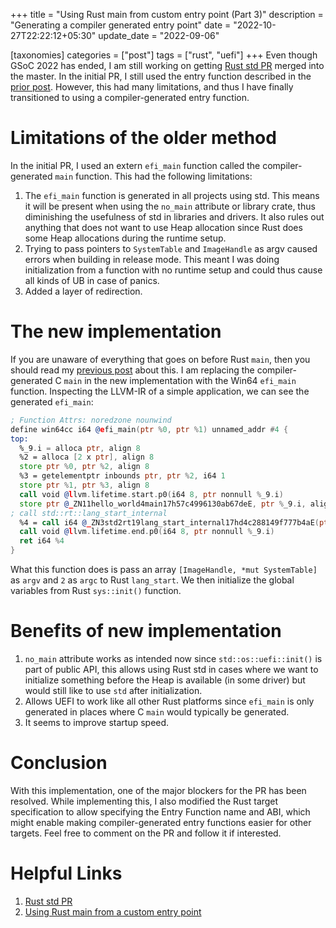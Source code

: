 +++
title = "Using Rust main from custom entry point (Part 3)"
description = "Generating a compiler generated entry point"
date = "2022-10-27T22:22:12+05:30"
update_date = "2022-09-06"

[taxonomies]
categories = ["post"]
tags = ["rust", "uefi"]
+++
Even though GSoC 2022 has ended, I am still working on getting [Rust std PR](https://github.com/rust-lang/rust/pull/100316) merged into the master. In the initial PR, I still used the entry function described in the [prior post](@/post7.md). However, this had many limitations, and thus I have finally transitioned to using a compiler-generated entry function.

<!-- more -->

# Limitations of the older method
In the initial PR, I used an extern `efi_main` function called the compiler-generated `main` function. This had the following limitations:
1. The `efi_main` function is generated in all projects using std. This means it will be present when using the `no_main` attribute or library crate, thus diminishing the usefulness of std in libraries and drivers. It also rules out anything that does not want to use Heap allocation since Rust does some Heap allocations during the runtime setup.
2. Trying to pass pointers to `SystemTable` and `ImageHandle` as argv caused errors when building in release mode. This meant I was doing initialization from a function with no runtime setup and could thus cause all kinds of UB in case of panics.
3. Added a layer of redirection.

# The new implementation
If you are unaware of everything that goes on before Rust `main`, then you should read my [previous post](@/post7.md) about this. I am replacing the compiler-generated C `main` in the new implementation with the Win64 `efi_main` function. Inspecting the LLVM-IR of a simple application, we can see the generated `efi_main`:
```asm
; Function Attrs: noredzone nounwind
define win64cc i64 @efi_main(ptr %0, ptr %1) unnamed_addr #4 {
top:
  %_9.i = alloca ptr, align 8
  %2 = alloca [2 x ptr], align 8
  store ptr %0, ptr %2, align 8
  %3 = getelementptr inbounds ptr, ptr %2, i64 1
  store ptr %1, ptr %3, align 8
  call void @llvm.lifetime.start.p0(i64 8, ptr nonnull %_9.i)
  store ptr @_ZN11hello_world4main17h57c4996130ab67deE, ptr %_9.i, align 8
; call std::rt::lang_start_internal
  %4 = call i64 @_ZN3std2rt19lang_start_internal17hd4c288149f777b4aE(ptr noundef nonnull align 1 %_9.i, ptr noalias noundef nonnull readonly align 8 dereferenceable(24) @vtable.0, i64 2, ptr nonnull %2, i8 2) #6
  call void @llvm.lifetime.end.p0(i64 8, ptr nonnull %_9.i)
  ret i64 %4
}
```
What this function does is pass an array `[ImageHandle, *mut SystemTable]` as `argv` and `2` as `argc` to Rust `lang_start`. We then initialize the global variables from Rust `sys::init()` function.

# Benefits of new implementation
1. `no_main` attribute works as intended now since `std::os::uefi::init()` is part of public API, this allows using Rust std in cases where we want to initialize something before the Heap is available (in some driver) but would still like to use `std` after initialization.
2. Allows UEFI to work like all other Rust platforms since `efi_main` is only generated in places where C `main` would typically be generated.
3. It seems to improve startup speed.

# Conclusion
With this implementation, one of the major blockers for the PR has been resolved. While implementing this, I also modified the Rust target specification to allow specifying the Entry Function name and ABI, which might enable making compiler-generated entry functions easier for other targets. Feel free to comment on the PR and follow it if interested.

# Helpful Links
1. [Rust std PR](https://github.com/rust-lang/rust/pull/100316) 
2. [Using Rust main from a custom entry point](@/post7.md)
